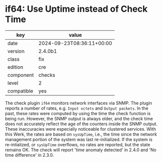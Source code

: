 [//]: # (werk v2)
# if64: Use Uptime instead of Check Time

key        | value
---------- | ---
date       | 2024-09-23T08:36:11+00:00
version    | 2.4.0b1
class      | fix
edition    | cre
component  | checks
level      | 2
compatible | yes

The check plugin `if64` monitors network interfaces via SNMP.
The plugin reports a number of rates, e.g. `Input octets` and `Output packets`.
In the past, these rates were computed by using the time the check function is being run.
However, the SNMP output is always older, and the check time does not accurately reflect the age of the counters inside the SNMP output.
These inaccuracies were especially noticeable for clustered services.
With this Werk, the rates are based on `sysUpTime`, i.e., the time since the network management portion of the system was last re-initialized.
If the system is re-intialized, or `sysUpTime` overflows, no rates are reported, but the state remains OK.
The check will report 'time anomaly detected' in 2.4.0 and 'No time difference' in 2.3.0.

